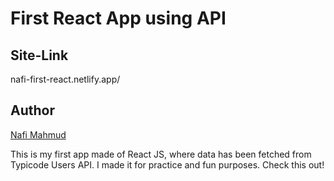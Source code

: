 # First React App using API
## Site-Link
nafi-first-react.netlify.app/

## Author 
[Nafi Mahmud][author]

[author]: https://sourcecodebd.github.io/nafi.com/
This is my first app made of React JS, where data has been fetched from Typicode Users API. I made it for practice and fun purposes. Check this out!
